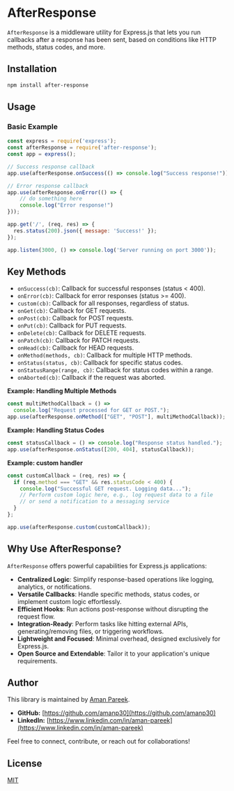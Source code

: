 # AfterResponse

`AfterResponse` is a middleware utility for Express.js that lets you run callbacks after a response has been sent, based on conditions like HTTP methods, status codes, and more.

## Installation

```bash
npm install after-response
```

## Usage

### Basic Example

```JavaScript
const express = require('express');
const afterResponse = require('after-response');
const app = express();

// Success response callback
app.use(afterResponse.onSuccess(() => console.log("Success response!")));

// Error response callback
app.use(afterResponse.onError(() => {
    // do something here
    console.log("Error response!")
}));

app.get('/', (req, res) => {
  res.status(200).json({ message: 'Success!' });
});

app.listen(3000, () => console.log('Server running on port 3000'));
```

## Key Methods

- `onSuccess(cb)`: Callback for successful responses (status < 400).
- `onError(cb)`: Callback for error responses (status >= 400).
- `custom(cb)`: Callback for all responses, regardless of status.
- `onGet(cb)`: Callback for GET requests.
- `onPost(cb)`: Callback for POST requests.
- `onPut(cb)`: Callback for PUT requests.
- `onDelete(cb)`: Callback for DELETE requests.
- `onPatch(cb)`: Callback for PATCH requests.
- `onHead(cb)`: Callback for HEAD requests.
- `onMethod(methods, cb)`: Callback for multiple HTTP methods.
- `onStatus(status, cb)`: Callback for specific status codes.
- `onStatusRange(range, cb)`: Callback for status codes within a range.
- `onAborted(cb)`: Callback if the request was aborted.

**Example: Handling Multiple Methods**

```javascript
const multiMethodCallback = () =>
  console.log("Request processed for GET or POST.");
app.use(afterResponse.onMethod(["GET", "POST"], multiMethodCallback));
```

**Example: Handling Status Codes**

```javascript
const statusCallback = () => console.log("Response status handled.");
app.use(afterResponse.onStatus([200, 404], statusCallback));
```

**Example: custom handler**

```javascript
const customCallback = (req, res) => {
  if (req.method === "GET" && res.statusCode < 400) {
    console.log("Successful GET request. Logging data...");
    // Perform custom logic here, e.g., log request data to a file
    // or send a notification to a messaging service
  }
};

app.use(afterResponse.custom(customCallback));
```

## Why Use AfterResponse?

`AfterResponse` offers powerful capabilities for Express.js applications:

- **Centralized Logic**: Simplify response-based operations like logging, analytics, or notifications.
- **Versatile Callbacks**: Handle specific methods, status codes, or implement custom logic effortlessly.
- **Efficient Hooks**: Run actions post-response without disrupting the request flow.
- **Integration-Ready**: Perform tasks like hitting external APIs, generating/removing files, or triggering workflows.
- **Lightweight and Focused**: Minimal overhead, designed exclusively for Express.js.
- **Open Source and Extendable**: Tailor it to your application's unique requirements.

## Author

This library is maintained by [Aman Pareek](https://amanpareek.in).

- **GitHub:** [https://github.com/amanp30](https://github.com/amanp30)
- **LinkedIn:** [https://www.linkedin.com/in/aman-pareek](https://www.linkedin.com/in/aman-pareek)

Feel free to connect, contribute, or reach out for collaborations!

## License

[MIT](./LICENSE)
